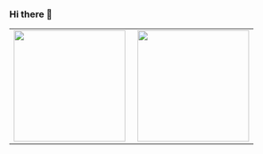 ### Hi there 👋

<center>
  <table>
    <tr>
        <td><img height="200em" align="left" src="https://github-readme-stats.vercel.app/api/top-langs/?username=lucas41&show_icons=true&theme=dark&count_private=true" /></td>
        <td> <img height="200em" align="right" src="https://github-readme-stats.vercel.app/api?username=lucas41&show_icons=true&show_icons=true&theme=dark&count_private=true" /></td>
    </tr>  
  </table>
</center>

<!--
**lucas41/lucas41** is a ✨ _special_ ✨ repository because its `README.md` (this file) appears on your GitHub profile.

Here are some ideas to get you started:

- 🔭 I’m currently working on ...
- 🌱 I’m currently learning ...
- 👯 I’m looking to collaborate on ...
- 🤔 I’m looking for help with ...
- 💬 Ask me about ...
- 📫 How to reach me: ...
- 😄 Pronouns: ...
- ⚡ Fun fact: ...
-->
